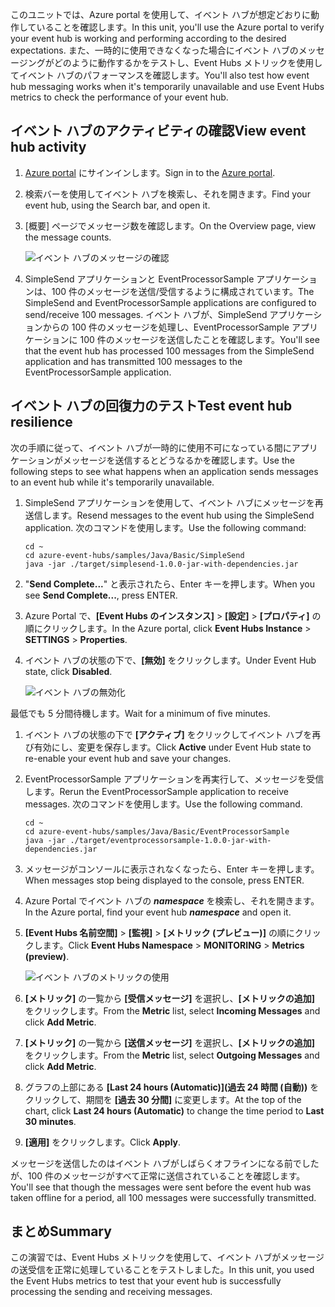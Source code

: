 <span data-ttu-id="567b4-101">このユニットでは、Azure portal を使用して、イベント ハブが想定どおりに動作していることを確認します。</span><span class="sxs-lookup"><span data-stu-id="567b4-101">In this unit, you'll use the Azure portal to verify your event hub is working and performing according to the desired expectations.</span></span> <span data-ttu-id="567b4-102">また、一時的に使用できなくなった場合にイベント ハブのメッセージングがどのように動作するかをテストし、Event Hubs メトリックを使用してイベント ハブのパフォーマンスを確認します。</span><span class="sxs-lookup"><span data-stu-id="567b4-102">You'll also test how event hub messaging works when it's temporarily unavailable and use Event Hubs metrics to check the performance of your event hub.</span></span>

## <a name="view-event-hub-activity"></a><span data-ttu-id="567b4-103">イベント ハブのアクティビティの確認</span><span class="sxs-lookup"><span data-stu-id="567b4-103">View event hub activity</span></span>

1. <span data-ttu-id="567b4-104">[Azure portal](https://portal.azure.com?azure-portal=true) にサインインします。</span><span class="sxs-lookup"><span data-stu-id="567b4-104">Sign in to the [Azure portal](https://portal.azure.com?azure-portal=true).</span></span>

1. <span data-ttu-id="567b4-105">検索バーを使用してイベント ハブを検索し、それを開きます。</span><span class="sxs-lookup"><span data-stu-id="567b4-105">Find your event hub, using the Search bar, and open it.</span></span>

1. <span data-ttu-id="567b4-106">[概要] ページでメッセージ数を確認します。</span><span class="sxs-lookup"><span data-stu-id="567b4-106">On the Overview page, view the message counts.</span></span>

    ![イベント ハブのメッセージの確認](../media-draft/6-view-messages.png)

1. <span data-ttu-id="567b4-108">SimpleSend アプリケーションと EventProcessorSample アプリケーションは、100 件のメッセージを送信/受信するように構成されています。</span><span class="sxs-lookup"><span data-stu-id="567b4-108">The SimpleSend and EventProcessorSample applications are configured to send/receive 100 messages.</span></span> <span data-ttu-id="567b4-109">イベント ハブが、SimpleSend アプリケーションからの 100 件のメッセージを処理し、EventProcessorSample アプリケーションに 100 件のメッセージを送信したことを確認します。</span><span class="sxs-lookup"><span data-stu-id="567b4-109">You'll see that the event hub has processed 100 messages from the SimpleSend application and has transmitted 100 messages to the EventProcessorSample application.</span></span>

## <a name="test-event-hub-resilience"></a><span data-ttu-id="567b4-110">イベント ハブの回復力のテスト</span><span class="sxs-lookup"><span data-stu-id="567b4-110">Test event hub resilience</span></span>

<span data-ttu-id="567b4-111">次の手順に従って、イベント ハブが一時的に使用不可になっている間にアプリケーションがメッセージを送信するとどうなるかを確認します。</span><span class="sxs-lookup"><span data-stu-id="567b4-111">Use the following steps to see what happens when an application sends messages to an event hub while it's temporarily unavailable.</span></span>

1. <span data-ttu-id="567b4-112">SimpleSend アプリケーションを使用して、イベント ハブにメッセージを再送信します。</span><span class="sxs-lookup"><span data-stu-id="567b4-112">Resend messages to the event hub using the SimpleSend application.</span></span> <span data-ttu-id="567b4-113">次のコマンドを使用します。</span><span class="sxs-lookup"><span data-stu-id="567b4-113">Use the following command:</span></span>

    ```azurecli
    cd ~
    cd azure-event-hubs/samples/Java/Basic/SimpleSend
    java -jar ./target/simplesend-1.0.0-jar-with-dependencies.jar
    ```

1. <span data-ttu-id="567b4-114">"**Send Complete...**" と表示されたら、Enter キーを押します。</span><span class="sxs-lookup"><span data-stu-id="567b4-114">When you see **Send Complete...**, press ENTER.</span></span>

1. <span data-ttu-id="567b4-115">Azure Portal で、**[Event Hubs のインスタンス]** > **[設定]** > **[プロパティ]** の順にクリックします。</span><span class="sxs-lookup"><span data-stu-id="567b4-115">In the Azure portal, click **Event Hubs Instance** > **SETTINGS** > **Properties**.</span></span>

1. <span data-ttu-id="567b4-116">イベント ハブの状態の下で、**[無効]** をクリックします。</span><span class="sxs-lookup"><span data-stu-id="567b4-116">Under Event Hub state, click **Disabled**.</span></span>

    ![イベント ハブの無効化](../media-draft/7-disable-event-hub.png)

<span data-ttu-id="567b4-118">最低でも 5 分間待機します。</span><span class="sxs-lookup"><span data-stu-id="567b4-118">Wait for a minimum of five minutes.</span></span>

1. <span data-ttu-id="567b4-119">イベント ハブの状態の下で **[アクティブ]** をクリックしてイベント ハブを再び有効にし、変更を保存します。</span><span class="sxs-lookup"><span data-stu-id="567b4-119">Click **Active** under Event Hub state to re-enable your event hub and save your changes.</span></span>

1. <span data-ttu-id="567b4-120">EventProcessorSample アプリケーションを再実行して、メッセージを受信します。</span><span class="sxs-lookup"><span data-stu-id="567b4-120">Rerun the EventProcessorSample application to receive messages.</span></span> <span data-ttu-id="567b4-121">次のコマンドを使用します。</span><span class="sxs-lookup"><span data-stu-id="567b4-121">Use the following command.</span></span>

    ```azurecli
    cd ~
    cd azure-event-hubs/samples/Java/Basic/EventProcessorSample
    java -jar ./target/eventprocessorsample-1.0.0-jar-with-dependencies.jar
    ```

1. <span data-ttu-id="567b4-122">メッセージがコンソールに表示されなくなったら、Enter キーを押します。</span><span class="sxs-lookup"><span data-stu-id="567b4-122">When messages stop being displayed to the console, press ENTER.</span></span>

1. <span data-ttu-id="567b4-123">Azure Portal でイベント ハブの **_namespace_** を検索し、それを開きます。</span><span class="sxs-lookup"><span data-stu-id="567b4-123">In the Azure portal, find your event hub **_namespace_** and open it.</span></span> 

1. <span data-ttu-id="567b4-124">**[Event Hubs 名前空間]** > **[監視]** > **[メトリック (プレビュー)]** の順にクリックします。</span><span class="sxs-lookup"><span data-stu-id="567b4-124">Click **Event Hubs Namespace** > **MONITORING** > **Metrics (preview)**.</span></span>

    ![イベント ハブのメトリックの使用](../media-draft/7-event-hub-metrics.png)

1. <span data-ttu-id="567b4-126">**[メトリック]** の一覧から **[受信メッセージ]** を選択し、**[メトリックの追加]** をクリックします。</span><span class="sxs-lookup"><span data-stu-id="567b4-126">From the **Metric** list, select **Incoming Messages** and click **Add Metric**.</span></span>

1. <span data-ttu-id="567b4-127">**[メトリック]** の一覧から **[送信メッセージ]** を選択し、**[メトリックの追加]** をクリックします。</span><span class="sxs-lookup"><span data-stu-id="567b4-127">From the **Metric** list, select **Outgoing Messages** and click **Add Metric**.</span></span>

1. <span data-ttu-id="567b4-128">グラフの上部にある **[Last 24 hours (Automatic)]\(過去 24 時間 (自動)\)** をクリックして、期間を **[過去 30 分間]** に変更します。</span><span class="sxs-lookup"><span data-stu-id="567b4-128">At the top of the chart, click **Last 24 hours (Automatic)** to change the time period to **Last 30 minutes**.</span></span>

1. <span data-ttu-id="567b4-129">**[適用]** をクリックします。</span><span class="sxs-lookup"><span data-stu-id="567b4-129">Click **Apply**.</span></span>

<span data-ttu-id="567b4-130">メッセージを送信したのはイベント ハブがしばらくオフラインになる前でしたが、100 件のメッセージがすべて正常に送信されていることを確認します。</span><span class="sxs-lookup"><span data-stu-id="567b4-130">You'll see that though the messages were sent before the event hub was taken offline for a period, all 100 messages were successfully transmitted.</span></span>

## <a name="summary"></a><span data-ttu-id="567b4-131">まとめ</span><span class="sxs-lookup"><span data-stu-id="567b4-131">Summary</span></span>

<span data-ttu-id="567b4-132">この演習では、Event Hubs メトリックを使用して、イベント ハブがメッセージの送受信を正常に処理していることをテストしました。</span><span class="sxs-lookup"><span data-stu-id="567b4-132">In this unit, you used the Event Hubs metrics to test that your event hub is successfully processing the sending and receiving messages.</span></span>
